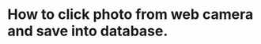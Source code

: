 How to click photo from web camera and save into database.
================================================================